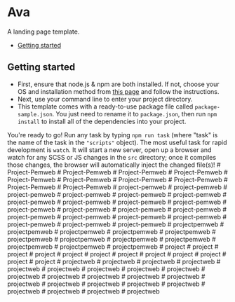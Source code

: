 # Ava

A landing page template.

* [Getting started](#getting-started)

## Getting started
* First, ensure that node.js & npm are both installed. If not, choose your OS and installation method from [this page](https://nodejs.org/en/download/package-manager/) and follow the instructions.
* Next, use your command line to enter your project directory.
* This template comes with a ready-to-use package file called `package-sample.json`. You just need to rename it to `package.json`, then run `npm install` to install all of the dependencies into your project.

You're ready to go! Run any task by typing `npm run task` (where "task" is the name of the task in the `"scripts"` object). The most useful task for rapid development is `watch`. It will start a new server, open up a browser and watch for any SCSS or JS changes in the `src` directory; once it compiles those changes, the browser will automatically inject the changed file(s)!
#   P r o j e c t - P e m w e b  
 #   P r o j e c t - P e m w e b  
 #   P r o j e c t - P e m w e b  
 #   P r o j e c t - P e m w e b  
 #   P r o j e c t - P e m w e b  
 #   P r o j e c t - P e m w e b  
 #   P r o j e c t - P e m w e b  
 #   P r o j e c t - P e m w e b  
 #   P r o j e c t - P e m w e b  
 #   P r o j e c t - P e m w e b  
 #   p r o j e c t - p e m w e b  
 #   p r o j e c t - p e m w e b  
 #   p r o j e c t - p e m w e b  
 #   p r o j e c t - p e m w e b  
 #   p r o j e c t - p e m w e b  
 #   p r o j e c t - p e m w e b  
 #   p r o j e c t - p e m w e b  
 #   p r o j e c t - p e m w e b  
 #   p r o j e c t - p e m w e b  
 #   p r o j e c t - p e m w e b  
 #   p r o j e c t - p e m w e b  
 #   p r o j e c t - p e m w e b  
 #   p r o j e c t - p e m w e b  
 #   p r o j e c t - p e m w e b  
 #   p r o j e c t - p e m w e b  
 #   p r o j e c t - p e m w e b  
 #   p r o j e c t - p e m w e b  
 #   p r o j e c t - p e m w e b  
 #   p r o j e c t - p e m w e b  
 #   p r o j e c t - p e m w e b  
 #   p r o j e c t - p e m w e b  
 #   p r o j e c t p e m w e b  
 #   p r o j e c t p e m w e b  
 #   p r o j e c t p e m w e b  
 #   p r o j e c t p e m w e b  
 #   p r o j e c t p e m w e b  
 #   p r o j e c t p e m w e b  
 #   p r o j e c t p e m w e b  
 #   p r o j e c t p e m w e b  
 #   p r o j e c t p e m w e b  
 #   p r o j e c t p e m w e b  
 #   p r o j e c t p e m w e b  
 #   p r o j e c t p e m w e b  
 #   p r o j e c t  
 #   p r o j e c t  
 #   p r o j e c t  
 #   p r o j e c t  
 #   p r o j e c t  
 #   p r o j e c t  
 #   p r o j e c t  
 #   p r o j e c t  
 #   p r o j e c t  
 #   p r o j e c t  
 #   p r o j e c t  
 #   p r o j e c t  
 #   p r o j e c t w e b  
 #   p r o j e c t w e b  
 #   p r o j e c t w e b  
 #   p r o j e c t w e b  
 #   p r o j e c t w e b  
 #   p r o j e c t w e b  
 #   p r o j e c t w e b  
 #   p r o j e c t w e b  
 #   p r o j e c t w e b  
 #   p r o j e c t w e b  
 #   p r o j e c t w e b  
 #   p r o j e c t w e b  
 #   p r o j e c t w e b  
 #   p r o j e c t w e b  
 # projectweb
#   p r o j e c t w e b  
 #   p r o j e c t w e b  
 #   p r o j e c t w e b  
 #   p r o j e c t w e b  
 #   p r o j e c t w e b  
 #   p r o j e c t w e b  
 #   p r o j e c t w e b  
 #   p r o j e c t w e b  
 